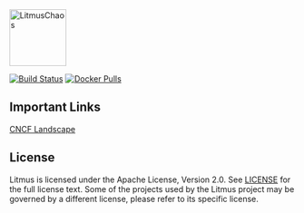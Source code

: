 <img alt="LitmusChaos" src="https://landscape.cncf.io/logos/litmus.svg" width="100">




[![Build Status](https://travis-ci.org/litmuschaos/litmus.svg?branch=master)](https://travis-ci.org/litmuschaos/litmus)
[![Docker Pulls](https://img.shields.io/docker/pulls/openebs/ansible-runner.svg)](https://hub.docker.com/r/openebs/ansible-runner)

## Important Links
<a href="https://landscape.cncf.io/selected=litmus" target=_blank>CNCF Landscape</a>

## License

Litmus is licensed under the Apache License, Version 2.0. See [LICENSE](./LICENSE) for the full license text. Some of 
the projects used by the Litmus project may be governed by a different license, please refer to its specific license.
